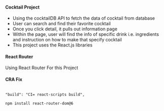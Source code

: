 #### Cocktail Project

- Using the cocktailDB API to fetch the data of cocktail from database
- User can search and find their favorite cocktail
- Once you click detail, it pulls out information page
- Within the page, user will find the info of specific drink i.e. ingredients and instruction on how to make that specify cocktail
- This project uses the React.js libraries

#### React Router

Using React Router For this Project

#### CRA Fix

```

"build": "CI= react-scripts build",

```

```sh
npm install react-router-dom@6
```
